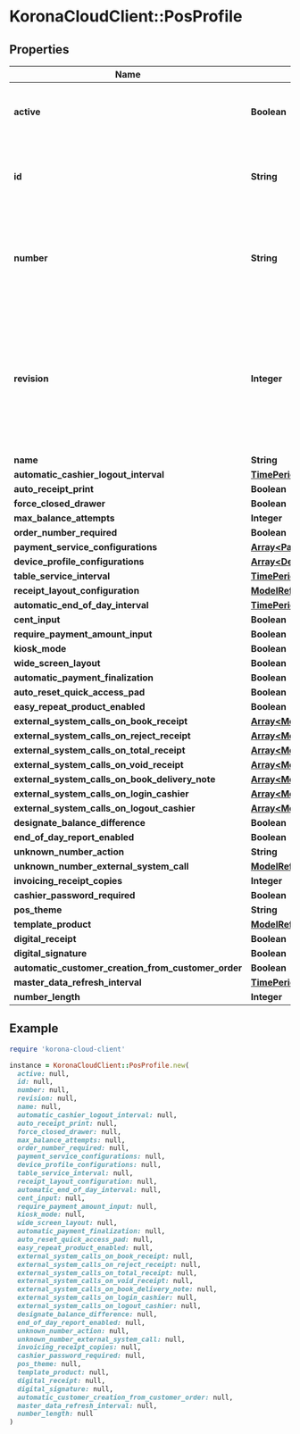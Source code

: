 # KoronaCloudClient::PosProfile

## Properties

| Name | Type | Description | Notes |
| ---- | ---- | ----------- | ----- |
| **active** | **Boolean** | indicates whether the object is active for use or not | [optional][readonly] |
| **id** | **String** | global object uuid (xxxxxxxx-xxxx-xxxx-xxxx-xxxxxxxxxxxx) | [optional] |
| **number** | **String** | number of the object, like it is set in backoffice; will be removed when active&#x3D;false | [optional] |
| **revision** | **Integer** | the revision number of the object. revision numbers are unique per object-type. there is is no object of the same type with identical revision numbers. | [optional][readonly] |
| **name** | **String** |  | [optional] |
| **automatic_cashier_logout_interval** | [**TimePeriod**](TimePeriod.md) |  | [optional] |
| **auto_receipt_print** | **Boolean** |  | [optional] |
| **force_closed_drawer** | **Boolean** |  | [optional] |
| **max_balance_attempts** | **Integer** |  | [optional] |
| **order_number_required** | **Boolean** |  | [optional] |
| **payment_service_configurations** | [**Array&lt;PaymentServiceConfiguration&gt;**](PaymentServiceConfiguration.md) |  | [optional] |
| **device_profile_configurations** | [**Array&lt;DeviceConfiguration&gt;**](DeviceConfiguration.md) |  | [optional] |
| **table_service_interval** | [**TimePeriod**](TimePeriod.md) |  | [optional] |
| **receipt_layout_configuration** | [**ModelReference**](ModelReference.md) |  | [optional] |
| **automatic_end_of_day_interval** | [**TimePeriod**](TimePeriod.md) |  | [optional] |
| **cent_input** | **Boolean** |  | [optional] |
| **require_payment_amount_input** | **Boolean** |  | [optional] |
| **kiosk_mode** | **Boolean** |  | [optional] |
| **wide_screen_layout** | **Boolean** |  | [optional] |
| **automatic_payment_finalization** | **Boolean** |  | [optional] |
| **auto_reset_quick_access_pad** | **Boolean** |  | [optional] |
| **easy_repeat_product_enabled** | **Boolean** |  | [optional] |
| **external_system_calls_on_book_receipt** | [**Array&lt;ModelReference&gt;**](ModelReference.md) |  | [optional] |
| **external_system_calls_on_reject_receipt** | [**Array&lt;ModelReference&gt;**](ModelReference.md) |  | [optional] |
| **external_system_calls_on_total_receipt** | [**Array&lt;ModelReference&gt;**](ModelReference.md) |  | [optional] |
| **external_system_calls_on_void_receipt** | [**Array&lt;ModelReference&gt;**](ModelReference.md) |  | [optional] |
| **external_system_calls_on_book_delivery_note** | [**Array&lt;ModelReference&gt;**](ModelReference.md) |  | [optional] |
| **external_system_calls_on_login_cashier** | [**Array&lt;ModelReference&gt;**](ModelReference.md) |  | [optional] |
| **external_system_calls_on_logout_cashier** | [**Array&lt;ModelReference&gt;**](ModelReference.md) |  | [optional] |
| **designate_balance_difference** | **Boolean** |  | [optional] |
| **end_of_day_report_enabled** | **Boolean** |  | [optional] |
| **unknown_number_action** | **String** |  | [optional] |
| **unknown_number_external_system_call** | [**ModelReference**](ModelReference.md) |  | [optional] |
| **invoicing_receipt_copies** | **Integer** |  | [optional] |
| **cashier_password_required** | **Boolean** |  | [optional] |
| **pos_theme** | **String** |  | [optional] |
| **template_product** | [**ModelReference**](ModelReference.md) |  | [optional] |
| **digital_receipt** | **Boolean** |  | [optional] |
| **digital_signature** | **Boolean** |  | [optional] |
| **automatic_customer_creation_from_customer_order** | **Boolean** |  | [optional] |
| **master_data_refresh_interval** | [**TimePeriod**](TimePeriod.md) |  | [optional] |
| **number_length** | **Integer** |  | [optional] |

## Example

```ruby
require 'korona-cloud-client'

instance = KoronaCloudClient::PosProfile.new(
  active: null,
  id: null,
  number: null,
  revision: null,
  name: null,
  automatic_cashier_logout_interval: null,
  auto_receipt_print: null,
  force_closed_drawer: null,
  max_balance_attempts: null,
  order_number_required: null,
  payment_service_configurations: null,
  device_profile_configurations: null,
  table_service_interval: null,
  receipt_layout_configuration: null,
  automatic_end_of_day_interval: null,
  cent_input: null,
  require_payment_amount_input: null,
  kiosk_mode: null,
  wide_screen_layout: null,
  automatic_payment_finalization: null,
  auto_reset_quick_access_pad: null,
  easy_repeat_product_enabled: null,
  external_system_calls_on_book_receipt: null,
  external_system_calls_on_reject_receipt: null,
  external_system_calls_on_total_receipt: null,
  external_system_calls_on_void_receipt: null,
  external_system_calls_on_book_delivery_note: null,
  external_system_calls_on_login_cashier: null,
  external_system_calls_on_logout_cashier: null,
  designate_balance_difference: null,
  end_of_day_report_enabled: null,
  unknown_number_action: null,
  unknown_number_external_system_call: null,
  invoicing_receipt_copies: null,
  cashier_password_required: null,
  pos_theme: null,
  template_product: null,
  digital_receipt: null,
  digital_signature: null,
  automatic_customer_creation_from_customer_order: null,
  master_data_refresh_interval: null,
  number_length: null
)
```

